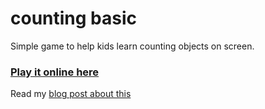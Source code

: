# counting basic
Simple game to help kids learn counting objects on screen.

### **[Play it online here](https://harrywood.co.uk/kids/counting-basic/)**

Read my [blog post about this](http://harrywood.co.uk/blog/2019/01/06/counting-game/)
